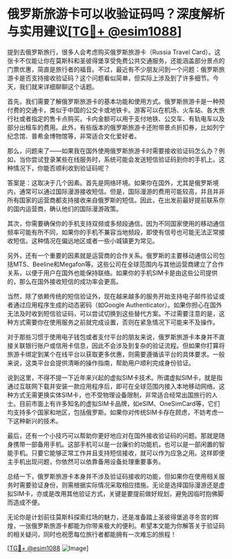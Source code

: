 # 俄罗斯旅游卡可以收验证码吗？深度解析与实用建议[[TG💪+ @esim1088](https://t.me/s/esim1088)]

提到去俄罗斯旅行，很多人会考虑购买俄罗斯旅游卡（Russia Travel Card）。这张卡不仅能让你在莫斯科和圣彼得堡享受免费公共交通服务，还能涵盖部分景点的门票优惠，简直是旅行者的福音。不过，最近有不少朋友问到一个问题：俄罗斯旅游卡是否支持接收验证码？这个问题看似简单，但实际上涉及到了许多细节。今天，我们就来详细聊聊这个话题。

首先，我们需要了解俄罗斯旅游卡的基本功能和使用方式。俄罗斯旅游卡是一种预付费的交通卡，类似于中国的公交卡或地铁卡。游客可以在机场、火车站、各大旅行社或者指定的售卡点购买。卡内金额可以用于支付地铁、公交车、有轨电车以及部分出租车的费用。此外，有些版本的俄罗斯旅游卡还附带景点折扣券，比如列宁纪念馆、普希金博物馆等，非常适合文化爱好者。

那么，问题来了——如果我在国外使用俄罗斯旅游卡时需要接收验证码怎么办？例如，当你尝试登录某些在线服务时，系统可能会发送短信验证码到你的手机上。这种情况下，你能否顺利收到验证码呢？

答案是：这取决于几个因素。首先是网络环境。如果你在国外，尤其是俄罗斯境内，通常可以通过国际漫游接收短信。但是，国际漫游的费用可能较高，并且并非所有国家的运营商都支持接收来自俄罗斯的短信。因此，在出发前最好提前联系你的国内运营商，确认他们的国际漫游政策。

其次，你需要确保你的手机支持双频或多频段通信。因为不同国家使用的移动通信频率可能有所不同，如果你的手机不兼容当地频段，即使有信号也可能无法正常接收短信。这种情况在偏远地区或者一些小城镇更为常见。

另外，还有一个重要的因素就是运营商的合作关系。俄罗斯的主要移动通信公司包括MTS、Beeline和Megafon等。这些公司在全球范围内与其他运营商建立了合作关系，以便于用户在国外也能保持联络。如果你的手机SIM卡是由这些公司提供的，那么在国外接收短信的成功率会更高。

当然，除了依赖传统的短信验证外，现在越来越多的服务开始支持电子邮件验证或者通过应用程序生成的动态密码（如Google Authenticator）。如果你担心在国外无法及时收到短信验证码，可以尝试切换到这些替代方案。不过需要注意的是，这种方式需要你在使用服务之前就完成设置，否则在紧急情况下可能来不及操作。

对于那些习惯于使用电子钱包或者支付平台的朋友来说，俄罗斯旅游卡本身并不直接关联银行账户或信用卡信息，因此不会涉及到复杂的验证流程。但如果你打算将旅游卡绑定到某个在线平台以获取更多优惠，则需要遵循该平台的具体要求。一般来说，这类平台会提供清晰的操作指南，帮助用户顺利完成身份验证。

说到这里，不得不提一下近年来兴起的虚拟SIM卡技术。所谓虚拟SIM卡，就是指通过互联网下载并安装一款应用程序后，即可在全球范围内接入本地移动网络。这种方式无需更换实体SIM卡，也不受物理设备限制，非常适合经常出国旅行的人士。目前市面上有许多知名的虚拟SIM卡品牌，如eSIM、OneSimCard等，它们均支持多个国家和地区，包括俄罗斯。如果你对传统SIM卡存在顾虑，不妨考虑一下这种新兴的技术。

最后，还有一个小技巧可以帮助你更好地应对在国外接收验证码的问题。那就是随身携带一部备用手机。这部手机可以是一台廉价的功能机，也可以是一部闲置的智能手机。只要它能够正常工作并且支持短信接收，就可以作为应急之用。这样即便主手机出现问题，你依然可以依靠备用设备处理重要事务。

总结一下，俄罗斯旅游卡本身并不涉及验证码接收的功能，但如果你在使用相关服务时需要验证身份，则需根据实际情况采取相应措施。无论是选择国际漫游还是虚拟SIM卡，亦或是改用其他验证方式，关键是要提前做好规划，避免因临时抱佛脚而造成不便。

无论你是计划前往莫斯科探索红场的魅力，还是准备踏上圣彼得堡追寻冬宫的辉煌，一张俄罗斯旅游卡都能为你带来极大的便利。希望本文能为你解答关于验证码的相关疑问，同时也祝愿每位旅行者都能拥有一次难忘的旅程！

[[TG💪+ @esim1088](https://t.me/s/esim1088) ![Image](https://i.postimg.cc/4NQfJmqS/Snipaste-2025-05-13-00-14-12.png)]